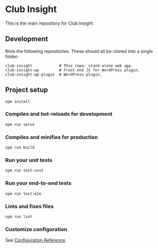 # Club Insight

This is the main repository for Club Insight.

## Development

Note the following repositories. These should all be cloned into a single
folder:
```
club-insight            # This repo: stand-alone web app.
club-insight-wp         # Front end JS for WordPress plugin.
club-insight-wp-plugin  # WordPress plugin.
```

## Project setup
```
npm install
```

### Compiles and hot-reloads for development
```
npm run serve
```

### Compiles and minifies for production
```
npm run build
```

### Run your unit tests
```
npm run test:unit
```

### Run your end-to-end tests
```
npm run test:e2e
```

### Lints and fixes files
```
npm run lint
```

### Customize configuration
See [Configuration Reference](https://cli.vuejs.org/config/).
